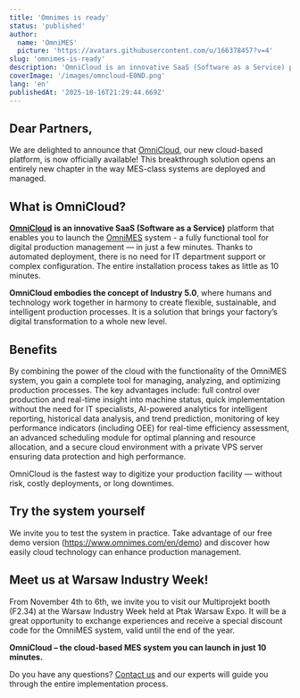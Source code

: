 ```yaml
---
title: 'Omnimes is ready'
status: 'published'
author:
  name: 'OmniMES'
  picture: 'https://avatars.githubusercontent.com/u/166378457?v=4'
slug: 'omnimes-is-ready'
description: 'OmniCloud is an innovative SaaS (Software as a Service) platform that enables you to launch the OmniMES system - a fully functional tool for digital production management — in just a few minutes. Thanks to automated deployment, there is no need for IT department support or complex configuration. The entire installation process takes as little as 10 minutes.'
coverImage: '/images/omncloud-E0ND.png'
lang: 'en'
publishedAt: '2025-10-16T21:29:44.669Z'
---
```


## Dear Partners,

We are delighted to announce that [OmniCloud](https://cloud.omnimes.com), our new cloud-based platform, is now officially available! This breakthrough solution opens an entirely new chapter in the way MES-class systems are deployed and managed.

## What is OmniCloud?

[**OmniCloud**](https://cloud.omnimes.com) **is an innovative SaaS (Software as a Service)** platform that enables you to launch the [OmniMES](https://www.omnimes.com/en) system - a fully functional tool for digital production management — in just a few minutes. Thanks to automated deployment, there is no need for IT department support or complex configuration. The entire installation process takes as little as 10 minutes.

**OmniCloud embodies the concept of Industry 5.0**, where humans and technology work together in harmony to create flexible, sustainable, and intelligent production processes. It is a solution that brings your factory’s digital transformation to a whole new level.

## Benefits

By combining the power of the cloud with the functionality of the OmniMES system, you gain a complete tool for managing, analyzing, and optimizing production processes. The key advantages include: full control over production and real-time insight into machine status, quick implementation without the need for IT specialists, AI-powered analytics for intelligent reporting, historical data analysis, and trend prediction, monitoring of key performance indicators (including OEE) for real-time efficiency assessment, an advanced scheduling module for optimal planning and resource allocation, and a secure cloud environment with a private VPS server ensuring data protection and high performance.

OmniCloud is the fastest way to digitize your production facility — without risk, costly deployments, or long downtimes.

## Try the system yourself

We invite you to test the system in practice. Take advantage of our free demo version (https://www.omnimes.com/en/demo) and discover how easily cloud technology can enhance production management.

## Meet us at Warsaw Industry Week!

From November 4th to 6th, we invite you to visit our Multiprojekt booth (F2.34) at the Warsaw Industry Week held at Ptak Warsaw Expo. It will be a great opportunity to exchange experiences and receive a special discount code for the OmniMES system, valid until the end of the year.

**OmniCloud – the cloud-based MES system you can launch in just 10 minutes.**

Do you have any questions? [Contact us](https://www.omnimes.com/en/contact) and our experts will guide you through the entire implementation process.